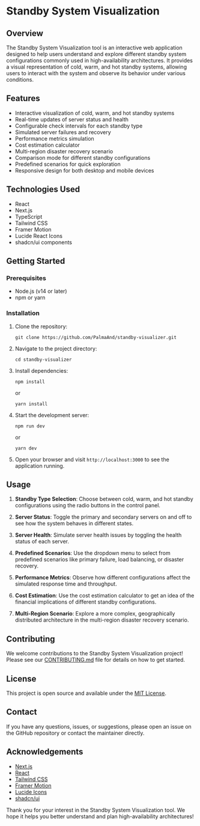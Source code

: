 # Standby System Visualization

## Overview

The Standby System Visualization tool is an interactive web application designed to help users understand and explore different standby system configurations commonly used in high-availability architectures. It provides a visual representation of cold, warm, and hot standby systems, allowing users to interact with the system and observe its behavior under various conditions.

## Features

-   Interactive visualization of cold, warm, and hot standby systems
-   Real-time updates of server status and health
-   Configurable check intervals for each standby type
-   Simulated server failures and recovery
-   Performance metrics simulation
-   Cost estimation calculator
-   Multi-region disaster recovery scenario
-   Comparison mode for different standby configurations
-   Predefined scenarios for quick exploration
-   Responsive design for both desktop and mobile devices

## Technologies Used

-   React
-   Next.js
-   TypeScript
-   Tailwind CSS
-   Framer Motion
-   Lucide React Icons
-   shadcn/ui components

## Getting Started

### Prerequisites

-   Node.js (v14 or later)
-   npm or yarn

### Installation

1. Clone the repository:

    ```
    git clone https://github.com/PalmaAnd/standby-visualizer.git
    ```

2. Navigate to the project directory:

    ```
    cd standby-visualizer
    ```

3. Install dependencies:

    ```
    npm install
    ```

    or

    ```
    yarn install
    ```

4. Start the development server:

    ```
    npm run dev
    ```

    or

    ```
    yarn dev
    ```

5. Open your browser and visit `http://localhost:3000` to see the application running.

## Usage

1. **Standby Type Selection**: Choose between cold, warm, and hot standby configurations using the radio buttons in the control panel.

2. **Server Status**: Toggle the primary and secondary servers on and off to see how the system behaves in different states.

3. **Server Health**: Simulate server health issues by toggling the health status of each server.

4. **Predefined Scenarios**: Use the dropdown menu to select from predefined scenarios like primary failure, load balancing, or disaster recovery.

5. **Performance Metrics**: Observe how different configurations affect the simulated response time and throughput.

6. **Cost Estimation**: Use the cost estimation calculator to get an idea of the financial implications of different standby configurations.

7. **Multi-Region Scenario**: Explore a more complex, geographically distributed architecture in the multi-region disaster recovery scenario.

## Contributing

We welcome contributions to the Standby System Visualization project! Please see our [CONTRIBUTING.md](CONTRIBUTING.md) file for details on how to get started.

## License

This project is open source and available under the [MIT License](LICENSE).

## Contact

If you have any questions, issues, or suggestions, please open an issue on the GitHub repository or contact the maintainer directly.

## Acknowledgements

-   [Next.js](https://nextjs.org/)
-   [React](https://reactjs.org/)
-   [Tailwind CSS](https://tailwindcss.com/)
-   [Framer Motion](https://www.framer.com/motion/)
-   [Lucide Icons](https://lucide.dev/)
-   [shadcn/ui](https://ui.shadcn.com/)

Thank you for your interest in the Standby System Visualization tool. We hope it helps you better understand and plan high-availability architectures!
